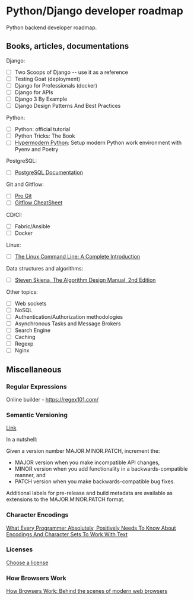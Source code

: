 # Python/Django developer roadmap

Python backend developer roadmap.

## Books, articles, documentations

Django:
- [ ] Two Scoops of Django -- use it as a reference
- [ ] Testing Goat (deployment)
- [ ] Django for Professionals (docker) 
- [ ] Django for APIs
- [ ] Django 3 By Example
- [ ] Django Design Patterns And Best Practices

Python:
- [ ] Python: official tutorial
- [ ] Python Tricks: The Book
- [ ] [Hypermodern Python](https://cjolowicz.github.io/posts/hypermodern-python-01-setup/): Setup modern Python work environment with Pyenv and Poetry

PostgreSQL:
- [ ] [PostgreSQL Documentation](https://postgrespro.com/docs/postgresql/12/index)

Git and Gitflow:
- [ ] [Pro Git](https://git-scm.com/book/en/v2)
- [ ] [Gitflow CheatSheet](https://danielkummer.github.io/git-flow-cheatsheet/index.ru_RU.html)

CD/CI:
- [ ] Fabric/Ansible
- [ ] Docker

Linux:
- [ ] [The Linux Command Line: A Complete Introduction](https://www.amazon.com/Linux-Command-Line-Complete-Introduction/dp/1593273894)

Data structures and algorithms:
- [ ] [Steven Skiena, The Algorithm Design Manual, 2nd Edition](http://www.algorist.com/)


Other topics:
- [ ] Web sockets
- [ ] NoSQL
- [ ] Authentication/Authorization methodologies
- [ ] Asynchronous Tasks and Message Brokers
- [ ] Search Engine
- [ ] Caching
- [ ] Regexp
- [ ] Nginx

## Miscellaneous

### Regular Expressions

Online builder - https://regex101.com/

### Semantic Versioning

[Link](https://semver.org/lang/ru/)

In a nutshell:

Given a version number MAJOR.MINOR.PATCH, increment the:

- MAJOR version when you make incompatible API changes,
- MINOR version when you add functionality in a backwards-compatible manner, and
- PATCH version when you make backwards-compatible bug fixes.

Additional labels for pre-release and build metadata are available as extensions to the MAJOR.MINOR.PATCH format.

### Character Encodings

[What Every Programmer Absolutely, Positively Needs To Know About Encodings And Character Sets To Work With Text](http://kunststube.net/encoding/#fn:7bitascii)

### Licenses

[Choose a license](https://choosealicense.com)

### How Browsers Work

[How Browsers Work: Behind the scenes of modern web browsers](https://www.html5rocks.com/ru/tutorials/internals/howbrowserswork/)
